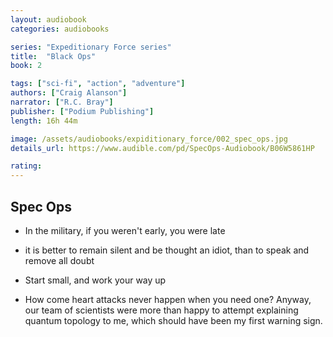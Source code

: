 ```yaml
---
layout: audiobook
categories: audiobooks

series: "Expeditionary Force series"
title:  "Black Ops"
book: 2

tags: ["sci-fi", "action", "adventure"]
authors: ["Craig Alanson"]
narrator: ["R.C. Bray"]
publisher: ["Podium Publishing"]
length: 16h 44m

image: /assets/audiobooks/expiditionary_force/002_spec_ops.jpg
details_url: https://www.audible.com/pd/SpecOps-Audiobook/B06W5861HP

rating: 
---
```


## Spec Ops

* In the military, if you weren't early, you were late

* it is better to remain silent and be thought an idiot, than to speak and remove all doubt

* Start small, and work your way up

* How come heart attacks never happen when you need one? Anyway, our team of scientists were more than happy to attempt explaining quantum topology to me, which should have been my first warning sign.